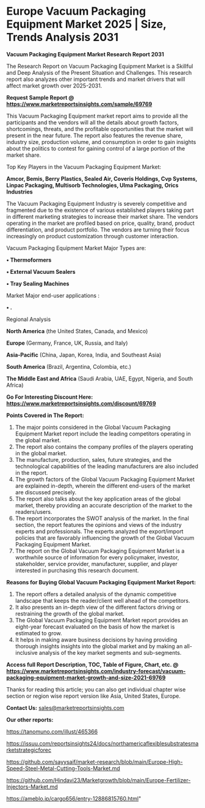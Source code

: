 # Europe Vacuum Packaging Equipment Market 2025 | Size, Trends Analysis 2031

<strong>Vacuum Packaging Equipment Market Research Report 2031</strong>

The Research Report on Vacuum Packaging Equipment Market is a Skillful and Deep Analysis of the Present Situation and Challenges. This research report also analyzes other important trends and market drivers that will affect market growth over 2025-2031.

<strong>Request Sample Report @ <a href=https://www.marketreportsinsights.com/sample/69769>https://www.marketreportsinsights.com/sample/69769</a></strong>

This Vacuum Packaging Equipment market report aims to provide all the participants and the vendors will all the details about growth factors, shortcomings, threats, and the profitable opportunities that the market will present in the near future. The report also features the revenue share, industry size, production volume, and consumption in order to gain insights about the politics to contest for gaining control of a large portion of the market share.

Top Key Players in the Vacuum Packaging Equipment Market:

<strong>Amcor, Bemis, Berry Plastics, Sealed Air, Coveris Holdings, Cvp Systems, Linpac Packaging, Multisorb Technologies, Ulma Packaging, Orics Industries</strong>

The Vacuum Packaging Equipment Industry is severely competitive and fragmented due to the existence of various established players taking part in different marketing strategies to increase their market share. The vendors operating in the market are profiled based on price, quality, brand, product differentiation, and product portfolio. The vendors are turning their focus increasingly on product customization through customer interaction.

Vacuum Packaging Equipment Market Major Types are:

<strong>• Thermoformers

• External Vacuum Sealers

• Tray Sealing Machines</strong>

Market Major end-user applications :

<strong>• .</strong>

Regional Analysis

</u><strong><b>North America</b></strong> (the United States, Canada, and Mexico)

<strong><b>Europe </b></strong>(Germany, France, UK, Russia, and Italy)

<strong><b>Asia-Pacific</b></strong> (China, Japan, Korea, India, and Southeast Asia)

<strong><b>South America</b></strong> (Brazil, Argentina, Colombia, etc.)

<strong><b>The Middle East and Africa</b></strong> (Saudi Arabia, UAE, Egypt, Nigeria, and South Africa)

<strong>Go For Interesting Discount Here: <a href=https://www.marketreportsinsights.com/discount/69769>https://www.marketreportsinsights.com/discount/69769</a></strong>

<strong>Points Covered in The Report:</strong>
<ol>
  <li>The major points considered in the Global Vacuum Packaging Equipment Market report include the leading competitors operating in the global market.</li>
  <li>The report also contains the company profiles of the players operating in the global market.</li>
  <li>The manufacture, production, sales, future strategies, and the technological capabilities of the leading manufacturers are also included in the report.</li>
  <li>The growth factors of the Global Vacuum Packaging Equipment Market are explained in-depth, wherein the different end-users of the market are discussed precisely.</li>
  <li>The report also talks about the key application areas of the global market, thereby providing an accurate description of the market to the readers/users.</li>
  <li>The report incorporates the SWOT analysis of the market. In the final section, the report features the opinions and views of the industry experts and professionals. The experts analyzed the export/import policies that are favorably influencing the growth of the Global Vacuum Packaging Equipment Market.</li>
  <li>The report on the Global Vacuum Packaging Equipment Market is a worthwhile source of information for every policymaker, investor, stakeholder, service provider, manufacturer, supplier, and player interested in purchasing this research document.</li>
</ol>
<strong>Reasons for Buying Global Vacuum Packaging Equipment Market Report:</strong>

<ol>
  <li>The report offers a detailed analysis of the dynamic competitive landscape that keeps the reader/client well ahead of the competitors.</li>
  <li>It also presents an in-depth view of the different factors driving or restraining the growth of the global market.</li>
  <li>The Global Vacuum Packaging Equipment Market report provides an eight-year forecast evaluated on the basis of how the market is estimated to grow.</li>
  <li>It helps in making aware business decisions by having providing thorough insights insights into the global market and by making an all-inclusive analysis of the key market segments and sub-segments.</li>
</ol>
<strong>Access full Report Description, TOC, Table of Figure, Chart, etc. @ <a href=https://www.marketreportsinsights.com/industry-forecast/vacuum-packaging-equipment-market-growth-and-size-2021-69769>https://www.marketreportsinsights.com/industry-forecast/vacuum-packaging-equipment-market-growth-and-size-2021-69769</a></strong>


Thanks for reading this article; you can also get individual chapter wise section or region wise report version like Asia, United States, Europe.

<strong>Contact Us:</strong>
sales@marketreportsinsights.com

<strong>Our other reports:</strong>

<a href=https://tanomuno.com/illust/465366>https://tanomuno.com/illust/465366</a>

<a href=https://issuu.com/reportsinsights24/docs/northamericaflexiblesubstratesmarketstrategicforec>https://issuu.com/reportsinsights24/docs/northamericaflexiblesubstratesmarketstrategicforec</a>

<a href=https://github.com/sayysaif/market-research/blob/main/Europe-High-Speed-Steel-Metal-Cutting-Tools-Market.md>https://github.com/sayysaif/market-research/blob/main/Europe-High-Speed-Steel-Metal-Cutting-Tools-Market.md</a>

<a href=https://github.com/Hindavi23/Marketgrowth/blob/main/Europe-Fertilizer-Injectors-Market.md>https://github.com/Hindavi23/Marketgrowth/blob/main/Europe-Fertilizer-Injectors-Market.md</a>

<a href=https://ameblo.jp/cargo656/entry-12886815760.html>https://ameblo.jp/cargo656/entry-12886815760.html</a>"
